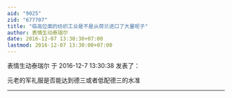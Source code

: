 ```yaml
---
aid: "9025"
zid: "677707"
title: "临高位面的纺织工业是不是从荷兰进口了大量呢子"
author: 表情生动泰瑞尔
date: 2016-12-07 13:30:38+07:00
lastmod: 2016-12-07 13:30:00+07:00
---
```


表情生动泰瑞尔 于 2016-12-7 13:30:38 发表了：

元老的军礼服是否能达到德三或者低配德三的水准

---
